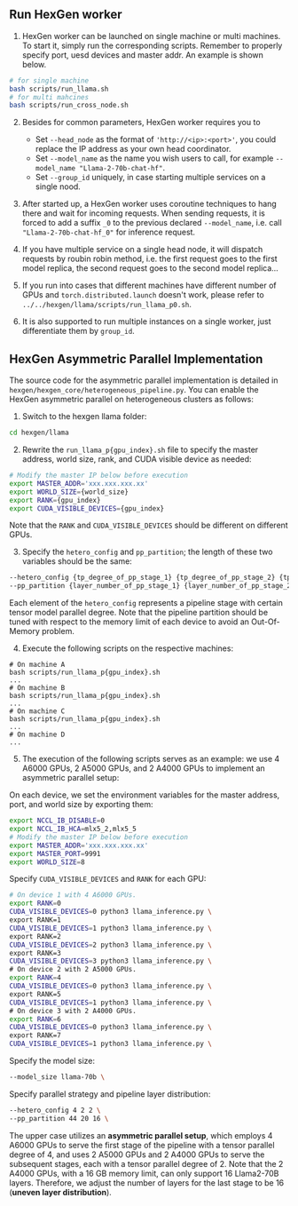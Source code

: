 ## Run HexGen worker

1. HexGen worker can be launched on single machine or multi machines. To start it, simply run the corresponding scripts. Remember to properly specify port, uesd devices and master addr. An example is shown below.

```bash
# for single machine
bash scripts/run_llama.sh
# for multi mahcines
bash scripts/run_cross_node.sh
```

2. Besides for common parameters, HexGen worker requires you to
    - Set `--head_node` as the format of `'http://<ip>:<port>'`, you could replace the IP address as your own head coordinator.
    - Set `--model_name` as the name you wish users to call, for example `--model_name "Llama-2-70b-chat-hf"`.
    - Set `--group_id` uniquely, in case starting multiple services on a single nood. 

3. After started up, a HexGen worker uses coroutine techniques to hang there and wait for incoming requests. When sending requests, it is forced to add a suffix `_0` to the previous declared `--model_name`, i.e. call `"Llama-2-70b-chat-hf_0"` for inference request.

4. If you have multiple service on a single head node, it will dispatch requests by roubin robin method, i.e. the first request goes to the first model replica, the second request goes to the second model replica...

5. If you run into cases that different machines have different number of GPUs and `torch.distributed.launch` doesn't work, please refer to `../../hexgen/llama/scripts/run_llama_p0.sh`.

6. It is also supported to run multiple instances on a single worker, just differentiate them by `group_id`.

## HexGen Asymmetric Parallel Implementation

The source code for the asymmetric parallel implementation is detailed in `hexgen/hexgen_core/heterogeneous_pipeline.py`. You can enable the HexGen asymmetric parallel on heterogeneous clusters as follows:

1. Switch to the hexgen llama folder:

```bash
cd hexgen/llama
```

2. Rewrite the `run_llama_p{gpu_index}.sh` file to specify the master address, world size, rank, and CUDA visible device as needed:

```bash
# Modify the master IP below before execution
export MASTER_ADDR='xxx.xxx.xxx.xx'
export WORLD_SIZE={world_size}
export RANK={gpu_index}
export CUDA_VISIBLE_DEVICES={gpu_index}
```

Note that the `RANK` and `CUDA_VISIBLE_DEVICES` should be different on different GPUs.

3. Specify the `hetero_config` and `pp_partition`; the length of these two variables should be the same:

```bash
--hetero_config {tp_degree_of_pp_stage_1} {tp_degree_of_pp_stage_2} {tp_degree_of_pp_stage_3} ... \
--pp_partition {layer_number_of_pp_stage_1} {layer_number_of_pp_stage_2} {layer_number_of_pp_stage_3} ... \
```

Each element of the `hetero_config` represents a pipeline stage with certain tensor model parallel degree.
Note that the pipeline partition should be tuned with respect to the memory limit of each device to avoid an Out-Of-Memory problem.

4. Execute the following scripts on the respective machines:

```base
# On machine A
bash scripts/run_llama_p{gpu_index}.sh
...
# On machine B
bash scripts/run_llama_p{gpu_index}.sh
...
# On machine C
bash scripts/run_llama_p{gpu_index}.sh
...
# On machine D
...
```

5. The execution of the following scripts serves as an example: we use 4 A6000 GPUs, 2 A5000 GPUs, and 2 A4000 GPUs to implement an asymmetric parallel setup:

On each device, we set the environment variables for the master address, port, and world size by exporting them:

```bash
export NCCL_IB_DISABLE=0
export NCCL_IB_HCA=mlx5_2,mlx5_5
# Modify the master IP below before execution
export MASTER_ADDR='xxx.xxx.xxx.xx'
export MASTER_PORT=9991
export WORLD_SIZE=8
```

Specify `CUDA_VISIBLE_DEVICES` and `RANK` for each GPU:

```bash
# On device 1 with 4 A6000 GPUs.
export RANK=0
CUDA_VISIBLE_DEVICES=0 python3 llama_inference.py \
export RANK=1
CUDA_VISIBLE_DEVICES=1 python3 llama_inference.py \
export RANK=2
CUDA_VISIBLE_DEVICES=2 python3 llama_inference.py \
export RANK=3
CUDA_VISIBLE_DEVICES=3 python3 llama_inference.py \
# On device 2 with 2 A5000 GPUs.
export RANK=4
CUDA_VISIBLE_DEVICES=0 python3 llama_inference.py \
export RANK=5
CUDA_VISIBLE_DEVICES=1 python3 llama_inference.py \
# On device 3 with 2 A4000 GPUs.
export RANK=6
CUDA_VISIBLE_DEVICES=0 python3 llama_inference.py \
export RANK=7
CUDA_VISIBLE_DEVICES=1 python3 llama_inference.py \
```

Specify the model size:

```bash
--model_size llama-70b \
```

Specify parallel strategy and pipeline layer distribution:

```bash
--hetero_config 4 2 2 \
--pp_partition 44 20 16 \
```

The upper case utilizes an **asymmetric parallel setup**, which employs 4 A6000 GPUs to serve the first stage of the pipeline with a tensor parallel degree of 4, and uses 2 A5000 GPUs and 2 A4000 GPUs to serve the subsequent stages, each with a tensor parallel degree of 2. Note that the 2 A4000 GPUs, with a 16 GB memory limit, can only support 16 Llama2-70B layers. Therefore, we adjust the number of layers for the last stage to be 16 (**uneven layer distribution**).



